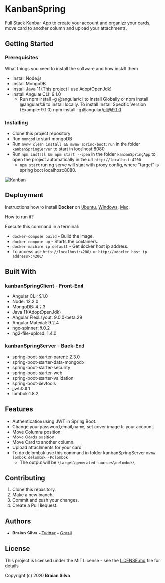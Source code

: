 # KanbanSpring

Full Stack Kanban App to create your account and organize your cards, move card to another column and upload your attachments.

## Getting Started

### Prerequisites

What things you need to install the software and how install them

* Install Node.js
* Install MongoDB
* Install Java 11 (This project I use AdoptOpenJdk)
* install Angular CLI: 9.1.0
  * Run npm install -g @angular/cli to install Globally or npm install @angular/cli to install locally. To install Install Specific Version (Example: 9.1.0) npm install -g @angular/cli@9.1.0.

### Installing

* Clone this project repository
* Run ```mongod``` to start mongoDB
* Run ```mvnw clean install && mvnw spring-boot:run``` in the folder ```kanbanSpringServer``` to start in localhost:8080
* Run ```npm install && npm start --open``` in the folder ```kanbanSpringApp``` to open the project automatically in the url ```http://localhost:4200```
  * ```npm start``` run ng serve will start with proxy config, where "target" is spring boot localhost:8080.

![Kanban](assets/kanban.gif)

## Deployment

Instructions how to install **Docker** on [Ubuntu](https://docs.docker.com/install/linux/docker-ce/ubuntu/), [Windows](https://docs.docker.com/docker-for-windows/install/), [Mac](https://docs.docker.com/docker-for-mac/install/).

How to run it?

Execute this command in a terminal:

* ```docker-compose build``` - Build the image.
* ```docker-compose up``` - Starts the containers.
* ```docker-machine ip default``` - Get docker host ip address.
* To access use ```http://localhost:4200/``` or ```http://<docker host ip address>:4200/```

## Built With

### kanbanSpringClient - Front-End

* Angular CLI: 9.1.0
* Node: 12.2.0
* MongoDB: 4.2.3
* Java 11(AdoptOpenJdk)
* Angular FlexLayout: 9.0.0-beta.29
* Angular Material: 9.2.4
* ngx-spinner: 9.0.2
* ng2-file-upload: 1.4.0

### kanbanSpringServer - Back-End

* spring-boot-starter-parent: 2.3.0
* spring-boot-starter-data-mongodb
* spring-boot-starter-security
* spring-boot-starter-web
* spring-boot-starter-validation
* spring-boot-devtools
* jjwt:0.9.1
* lombok:1.8.2

## Features

* Authentication using JWT in Spring Boot.
* Change your password,email,name, set cover image to your account.
* Move Columns position.
* Move Cards position.
* Move Card to another column.
* Upload attachments for your card.
* To do delombok use this command in folder kanbanSpringServer `mvnw lombok:delombok -Pdlombok`
  * The output will be `\target\generated-sources\delombok\`

## Contributing

1. Clone this repository.
1. Make a new branch.
1. Commit and push your changes.
1. Create a Pull Request.

## Authors

* **Braian Silva** - [Twitter](https://twitter.com/braiancode) - [Gmail](mailto:braiannogueirasilva@gmail.com)

## License

This project is licensed under the MIT License - see the [LICENSE.md](LICENSE.md) file for details

Copyright (c) 2020 **Braian Silva**
